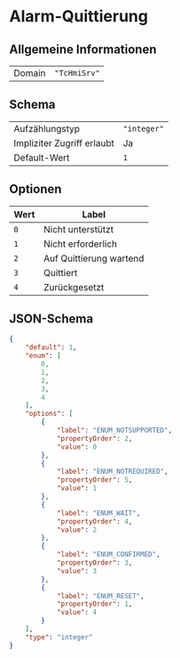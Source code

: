 # Alarm-Quittierung

## Allgemeine Informationen

|  |  |
| - | - |
| Domain | `"TcHmiSrv"` |

## Schema

|  |  |
| - | - |
| Aufzählungstyp | `"integer"` |
| Impliziter Zugriff erlaubt | Ja |
| Default-Wert | `1` |

## Optionen

| Wert | Label |
| ---- | ----- |
| `0` | Nicht unterstützt |
| `1` | Nicht erforderlich |
| `2` | Auf Quittierung wartend |
| `3` | Quittiert |
| `4` | Zurückgesetzt |

## JSON-Schema

```json
{
    "default": 1,
    "enum": [
        0,
        1,
        2,
        3,
        4
    ],
    "options": [
        {
            "label": "ENUM_NOTSUPPORTED",
            "propertyOrder": 2,
            "value": 0
        },
        {
            "label": "ENUM_NOTREQUIRED",
            "propertyOrder": 5,
            "value": 1
        },
        {
            "label": "ENUM_WAIT",
            "propertyOrder": 4,
            "value": 2
        },
        {
            "label": "ENUM_CONFIRMED",
            "propertyOrder": 3,
            "value": 3
        },
        {
            "label": "ENUM_RESET",
            "propertyOrder": 1,
            "value": 4
        }
    ],
    "type": "integer"
}
```
